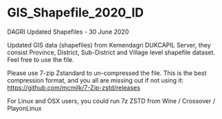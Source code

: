 # GIS_Shapefile_2020_ID
DAGRI Updated Shapefiles - 30 June 2020

Updated GIS data (shapefiles) from Kemendagri DUKCAPIL Server, they consist Province, District, Sub-District and Village level shapefile dataset. Feel free to use the file. 

Please use 7-zip Zstandard to un-compressed the file. This is the best compression format, and you all are missing out if not using it: https://github.com/mcmilk/7-Zip-zstd/releases

For Linux and OSX users, you could run 7z ZSTD from Wine / Crossover / PlayonLinux
